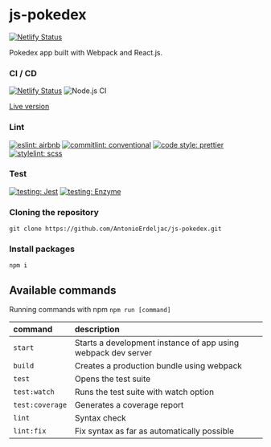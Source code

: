 # js-pokedex
[![Netlify Status](https://api.netlify.com/api/v1/badges/bc98d38d-77c9-43aa-86d5-560360a98e51/deploy-status)](https://app.netlify.com/sites/reverent-lewin-6110a6/deploys)

Pokedex app built with Webpack and React.js.

### CI / CD
[![Netlify Status](https://api.netlify.com/api/v1/badges/4f615b92-82ed-451d-8939-9f86d3f8c0f5/deploy-status)](https://app.netlify.com/sites/quizzical-cray-6ae2e4/deploys)
![Node.js CI](https://github.com/AntonioErdeljac/js-pokedex/workflows/Node.js%20CI/badge.svg)

[Live version](https://reverent-lewin-6110a6.netlify.app/)

### Lint
[![eslint: airbnb](https://img.shields.io/badge/Eslint-Airbnb-red?logo=airbnb&style=flat)](https://github.com/airbnb/javascript)
[![commitlint: conventional](https://img.shields.io/badge/Commitlint-Conventional-red?logo=commitlint&style=flat)](https://github.com/conventional-changelog/commitlint)
[![code style: prettier](https://img.shields.io/badge/Code%20Style-Prettier-red?logo=prettier&style=flat)](https://github.com/prettier/prettier)
[![stylelint: scss](https://img.shields.io/badge/Stylelint-SCSS-red?logo=stylelint&style=flat)](https://github.com/bjankord/stylelint-config-sass-guidelines#readme)

### Test
[![testing: Jest](https://img.shields.io/badge/Tests-Jest-red?logo=jest&style=flat)](https://github.com/facebook/jest)
[![testing: Enzyme](https://img.shields.io/badge/Tests-Enzyme-red?logo=enzyme&style=flat)](https://github.com/enzymejs/enzyme)


### Cloning the repository

```shell
git clone https://github.com/AntonioErdeljac/js-pokedex.git
```

### Install packages


```shell
npm i
```

## Available commands

Running commands with npm `npm run [command]`

| command            | description                                                                                                                                                                 |
| :----------------- | :-------------------------------------------------------------------------------------------------------------------------------------------------------------------------- |
| `start`            | Starts a development instance of app using webpack dev    server                                                                                                                                                           |
| `build`            | Creates a production bundle using webpack                                                                                                                                   |
| `test`             | Opens the test suite                                                                                                                                                        |
| `test:watch`       | Runs the test suite with watch option                                                                                                                                       |
| `test:coverage`    | Generates a coverage report                                                                                                                                                 |
| `lint`             | Syntax check                                                                                                                                                                |
| `lint:fix`         | Fix syntax as far as automatically possible                                                                                                                                 |
